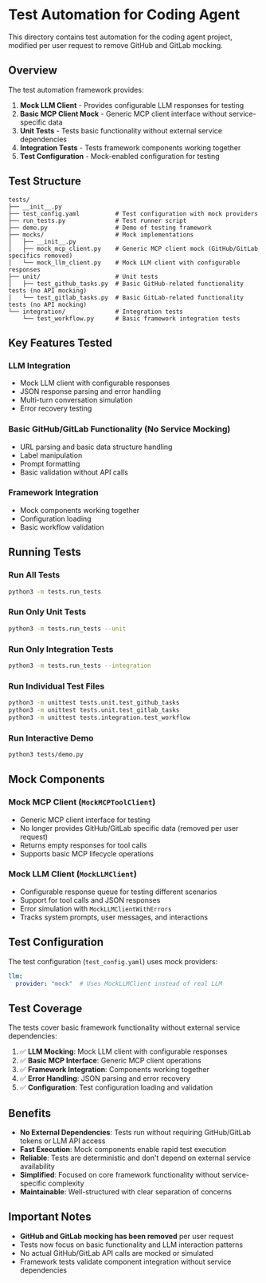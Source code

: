 # Test Automation for Coding Agent

This directory contains test automation for the coding agent project, modified per user request to remove GitHub and GitLab mocking.

## Overview

The test automation framework provides:

1. **Mock LLM Client** - Provides configurable LLM responses for testing
2. **Basic MCP Client Mock** - Generic MCP client interface without service-specific data
3. **Unit Tests** - Tests basic functionality without external service dependencies
4. **Integration Tests** - Tests framework components working together
5. **Test Configuration** - Mock-enabled configuration for testing

## Test Structure

```
tests/
├── __init__.py
├── test_config.yaml          # Test configuration with mock providers
├── run_tests.py              # Test runner script
├── demo.py                   # Demo of testing framework
├── mocks/                    # Mock implementations
│   ├── __init__.py
│   ├── mock_mcp_client.py    # Generic MCP client mock (GitHub/GitLab specifics removed)
│   └── mock_llm_client.py    # Mock LLM client with configurable responses
├── unit/                     # Unit tests
│   ├── test_github_tasks.py  # Basic GitHub-related functionality tests (no API mocking)
│   └── test_gitlab_tasks.py  # Basic GitLab-related functionality tests (no API mocking)
└── integration/              # Integration tests
    └── test_workflow.py      # Basic framework integration tests
```

## Key Features Tested

### LLM Integration
- Mock LLM client with configurable responses
- JSON response parsing and error handling
- Multi-turn conversation simulation
- Error recovery testing

### Basic GitHub/GitLab Functionality (No Service Mocking)
- URL parsing and basic data structure handling
- Label manipulation
- Prompt formatting
- Basic validation without API calls

### Framework Integration
- Mock components working together
- Configuration loading
- Basic workflow validation
## Running Tests

### Run All Tests
```bash
python3 -m tests.run_tests
```

### Run Only Unit Tests
```bash
python3 -m tests.run_tests --unit
```

### Run Only Integration Tests
```bash
python3 -m tests.run_tests --integration
```

### Run Individual Test Files
```bash
python3 -m unittest tests.unit.test_github_tasks
python3 -m unittest tests.unit.test_gitlab_tasks
python3 -m unittest tests.integration.test_workflow
```

### Run Interactive Demo
```bash
python3 tests/demo.py
```

## Mock Components

### Mock MCP Client (`MockMCPToolClient`)
- Generic MCP client interface for testing
- No longer provides GitHub/GitLab specific data (removed per user request)
- Returns empty responses for tool calls
- Supports basic MCP lifecycle operations

### Mock LLM Client (`MockLLMClient`)
- Configurable response queue for testing different scenarios
- Support for tool calls and JSON responses
- Error simulation with `MockLLMClientWithErrors`
- Tracks system prompts, user messages, and interactions

## Test Configuration

The test configuration (`test_config.yaml`) uses mock providers:

```yaml
llm:
  provider: "mock"  # Uses MockLLMClient instead of real LLM
```

## Test Coverage

The tests cover basic framework functionality without external service dependencies:

1. ✅ **LLM Mocking**: Mock LLM client with configurable responses
2. ✅ **Basic MCP Interface**: Generic MCP client operations
3. ✅ **Framework Integration**: Components working together
4. ✅ **Error Handling**: JSON parsing and error recovery
5. ✅ **Configuration**: Test configuration loading and validation

## Benefits

- **No External Dependencies**: Tests run without requiring GitHub/GitLab tokens or LLM API access
- **Fast Execution**: Mock components enable rapid test execution
- **Reliable**: Tests are deterministic and don't depend on external service availability
- **Simplified**: Focused on core framework functionality without service-specific complexity
- **Maintainable**: Well-structured with clear separation of concerns

## Important Notes

- **GitHub and GitLab mocking has been removed** per user request
- Tests now focus on basic functionality and LLM interaction patterns
- No actual GitHub/GitLab API calls are mocked or simulated
- Framework tests validate component integration without service dependencies